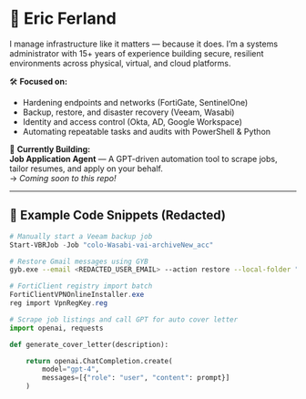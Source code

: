 # 👋 Eric Ferland

I manage infrastructure like it matters — because it does. I’m a systems administrator with 15+ years of experience building secure, resilient environments across physical, virtual, and cloud platforms.

🛠️ **Focused on:**
- Hardening endpoints and networks (FortiGate, SentinelOne)
- Backup, restore, and disaster recovery (Veeam, Wasabi)
- Identity and access control (Okta, AD, Google Workspace)
- Automating repeatable tasks and audits with PowerShell & Python

🚧 **Currently Building:**  
**Job Application Agent** — A GPT-driven automation tool to scrape jobs, tailor resumes, and apply on your behalf.  
→ _Coming soon to this repo!_

---

## 🔁 Example Code Snippets (Redacted)

```powershell
# Manually start a Veeam backup job
Start-VBRJob -Job "colo-Wasabi-vai-archiveNew_acc"
```
```bash
# Restore Gmail messages using GYB
gyb.exe --email <REDACTED_USER_EMAIL> --action restore --local-folder "<REDACTED_PATH>" --use-admin <REDACTED_ADMIN> --service-account
```
```powershell
# FortiClient registry import batch
FortiClientVPNOnlineInstaller.exe
reg import VpnRegKey.reg
```
```python
# Scrape job listings and call GPT for auto cover letter
import openai, requests

def generate_cover_letter(description):

    return openai.ChatCompletion.create(
        model="gpt-4",
        messages=[{"role": "user", "content": prompt}]
    )
```
